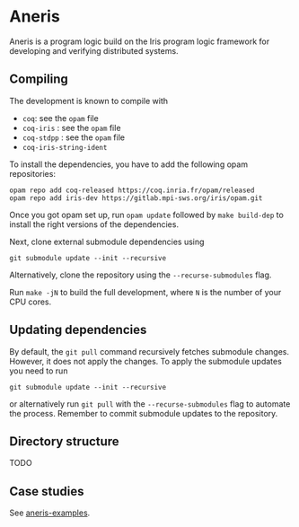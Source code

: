 # Aneris

Aneris is a program logic build on the Iris program logic framework for
developing and verifying distributed systems.

## Compiling

The development is known to compile with

- `coq`: see the `opam` file
- `coq-iris` : see the `opam` file
- `coq-stdpp` : see the `opam` file
- `coq-iris-string-ident`

To install the dependencies, you have to add the following opam repositories:

    opam repo add coq-released https://coq.inria.fr/opam/released
    opam repo add iris-dev https://gitlab.mpi-sws.org/iris/opam.git

Once you got opam set up, run `opam update` followed by `make build-dep` to
install the right versions of the dependencies.

Next, clone external submodule dependencies using

    git submodule update --init --recursive

Alternatively, clone the repository using the `--recurse-submodules` flag.

Run `make -jN` to build the full development, where `N` is the number of your
CPU cores.

## Updating dependencies

By default, the `git pull` command recursively fetches submodule
changes. However, it does not apply the changes. To apply the submodule updates
you need to run

    git submodule update --init --recursive

or alternatively run `git pull` with the `--recurse-submodules` flag to automate
the process. Remember to commit submodule updates to the repository.

## Directory structure

TODO

## Case studies

See [aneris-examples](https://bitbucket.org/logsem/aneris-examples).
